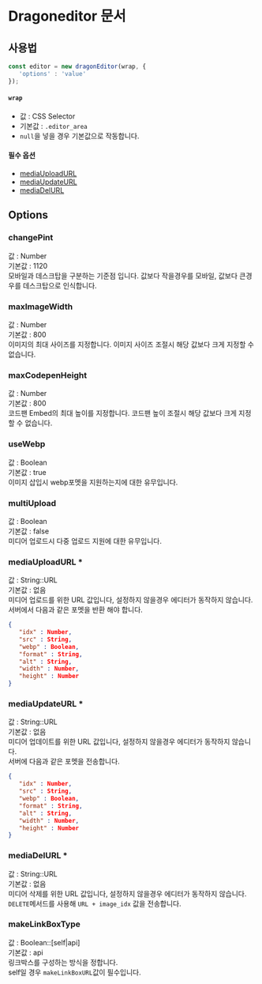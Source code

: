 # Dragoneditor 문서

## 사용법
```js
const editor = new dragonEditor(wrap, {
   'options' : 'value'
});
```

#### `wrap`
- 값 : CSS Selector
- 기본값 : `.editor_area`
- `null`을 넣을 경우 기본값으로 작동합니다.

#### 필수 옵션
- [mediaUploadURL](#mediaUploadURL)
- [mediaUpdateURL](#mediaUpdateURL)
- [mediaDelURL](#mediaDelURL)

## Options

### changePint
값 : Number<br>
기본값 : 1120<br>
모바일과 데스크탑을 구분하는 기준점 입니다. 값보다 작을경우를 모바일, 값보다 큰경우를 데스크탑으로 인식합니다.

### maxImageWidth
값 : Number<br>
기본값 : 800<br>
이미지의 최대 사이즈를 지정합니다. 이미지 사이즈 조절시 해당 값보다 크게 지정할 수 없습니다.

### maxCodepenHeight
값 : Number<br>
기본값 : 800<br>
코드팬 Embed의 최대 높이를 지정합니다. 코드팬 높이 조절시 해당 값보다 크게 지정할 수 없습니다.

### useWebp
값 : Boolean<br>
기본값 : true<br>
이미지 삽입시 webp포멧을 지원하는지에 대한 유무입니다.

### multiUpload
값 : Boolean<br>
기본값 : false<br>
미디어 업로드시 다중 업로드 지원에 대한 유무입니다.

### mediaUploadURL *
값 : String::URL<br>
기본값 : 없음<br>
미디어 업로드를 위한 URL 값입니다, 설정하지 않을경우 에디터가 동작하지 않습니다.<br>
서버에서 다음과 같은 포멧을 반환 해야 합니다.
```json
{
   "idx" : Number,
   "src" : String,
   "webp" : Boolean,
   "format" : String,
   "alt" : String,
   "width" : Number,
   "height" : Number
}
```

### mediaUpdateURL *
값 : String::URL<br>
기본값 : 없음<br>
미디어 업데이트를 위한 URL 값입니다, 설정하지 않을경우 에디터가 동작하지 않습니다.<br>
서버에 다음과 같은 포멧을 전송합니다.
```json
{
   "idx" : Number,
   "src" : String,
   "webp" : Boolean,
   "format" : String,
   "alt" : String,
   "width" : Number,
   "height" : Number
}
```

### mediaDelURL *
값 : String::URL<br>
기본값 : 없음<br>
미디어 삭제를 위한 URL 값입니다, 설정하지 않을경우 에디터가 동작하지 않습니다.<br>
`DELETE`메서드를 사용해 `URL + image_idx` 값을 전송합니다.

### makeLinkBoxType
값 : Boolean::[self|api]<br>
기본값 : api<br>
링크박스를 구성하는 방식을 정합니다.<br>
self일 경우 `makeLinkBoxURL`값이 필수입니다.








